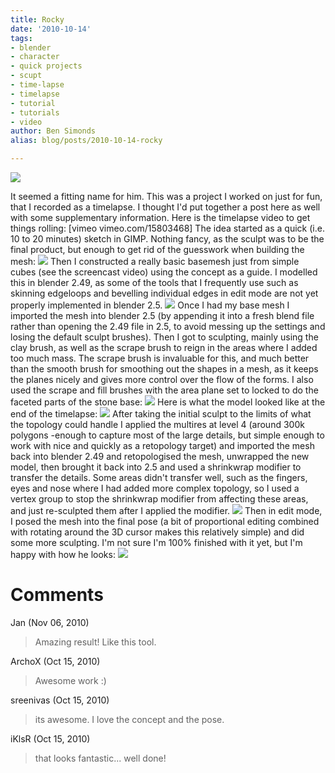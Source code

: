 ```yaml
---
title: Rocky
date: '2010-10-14'
tags:
- blender
- character
- quick projects
- scupt
- time-lapse
- timelapse
- tutorial
- tutorials
- video
author: Ben Simonds
alias: blog/posts/2010-10-14-rocky

---
```


[![](/images/old/rocky_wip6.jpg)](/images/old/rocky_wip6.jpg)

It seemed a fitting name for him. This was a project I worked on just for fun, that I recorded as a timelapse. I thought I'd put together a post here as well with some supplementary information. Here is the timelapse video to get things rolling: [vimeo vimeo.com/15803468]  The idea started as a quick (i.e. 10 to 20 minutes) sketch in GIMP. Nothing fancy, as the sculpt was to be the final product, but enough to get rid of the guesswork when building the mesh: [![](/images/old/rocky_concepts.jpg)](/images/old/rocky_concepts.jpg) Then I constructed a really basic basemesh just from simple cubes (see the screencast video)﻿ using the concept as a guide. I modelled this in blender 2.49, as some of the tools that I frequently use such as skinning edgeloops and bevelling individual edges in edit mode are not yet properly implemented in blender 2.5. [﻿![](/images/old/screenshot-1.jpg)](/images/old/screenshot-1.jpg) Once I had my base mesh I imported the mesh into blender 2.5 (by appending it into a fresh blend file rather than opening the 2.49 file in 2.5, to avoid messing up the settings and losing the default sculpt brushes). Then I got to sculpting, mainly using the clay brush, as well as the scrape brush to reign in the areas where I added too much mass. The scrape brush is invaluable for this, and much better than the smooth brush for smoothing out the shapes in a mesh, as it keeps the planes nicely and gives more control over the flow of the forms. I also used the scrape and fill brushes with the area plane set to locked to do the faceted parts of the ﻿stone base: [![](/images/old/screenshot-2.jpg)](/images/old/screenshot-2.jpg) Here is what the model looked like at the end of the timelapse: [![](/images/old/rocky_wip3.jpg)](/images/old/rocky_wip3.jpg) After taking the initial sculpt to the limits of what the topology could handle I applied the multires at level 4 (around 300k polygons -enough to capture most of the large details, but simple enough to work with nice and quickly as a retopology target) and imported the mesh back into blender 2.49 and retopologised the mesh, unwrapped the new model, then brought it back into 2.5 and used a shrinkwrap modifier to transfer the details. Some areas didn't transfer well, such as the fingers, eyes and nose where I had added more complex topology, so I used a vertex group to stop the shrinkwrap modifier from affecting these areas, and just re-sculpted them after I applied the modifier. [![](/images/old/rocky_wip4.png)](/images/old/rocky_wip4.png) Then in edit mode, I posed the mesh into the final pose (a bit of proportional editing combined with rotating around the 3D cursor makes this relatively simple) and did some more sculpting. I'm not sure I'm 100% finished with it yet, but I'm happy with how he looks: [![](/images/old/turn.jpg)](/images/old/turn.jpg)





# Comments


Jan (Nov 06, 2010)
> Amazing result! Like this tool.

ArchoX (Oct 15, 2010)
> Awesome work :)

sreenivas (Oct 15, 2010)
> its awesome. I love the concept and the pose.

iKlsR (Oct 15, 2010)
> that looks fantastic... well done!
